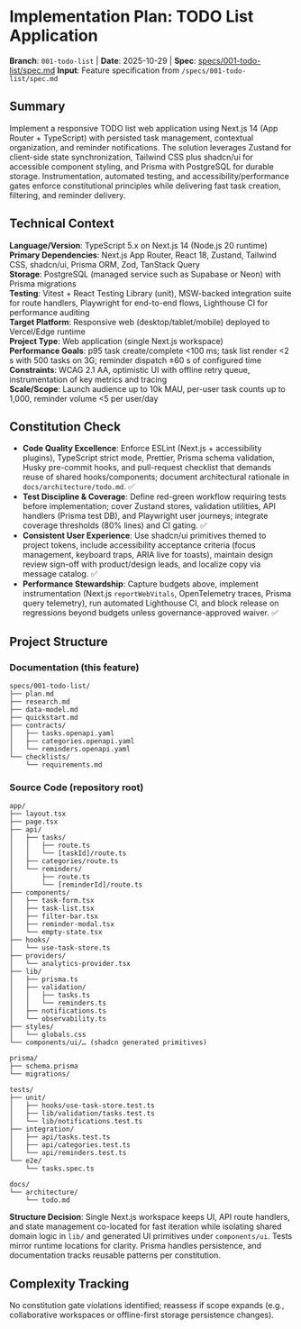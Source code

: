 # Implementation Plan: TODO List Application

**Branch**: `001-todo-list` | **Date**: 2025-10-29 | **Spec**: [specs/001-todo-list/spec.md](spec.md)
**Input**: Feature specification from `/specs/001-todo-list/spec.md`

## Summary

Implement a responsive TODO list web application using Next.js 14 (App Router + TypeScript) with persisted task management, contextual organization, and reminder notifications. The solution leverages Zustand for client-side state synchronization, Tailwind CSS plus shadcn/ui for accessible component styling, and Prisma with PostgreSQL for durable storage. Instrumentation, automated testing, and accessibility/performance gates enforce constitutional principles while delivering fast task creation, filtering, and reminder delivery.

## Technical Context

**Language/Version**: TypeScript 5.x on Next.js 14 (Node.js 20 runtime)  
**Primary Dependencies**: Next.js App Router, React 18, Zustand, Tailwind CSS, shadcn/ui, Prisma ORM, Zod, TanStack Query  
**Storage**: PostgreSQL (managed service such as Supabase or Neon) with Prisma migrations  
**Testing**: Vitest + React Testing Library (unit), MSW-backed integration suite for route handlers, Playwright for end-to-end flows, Lighthouse CI for performance auditing  
**Target Platform**: Responsive web (desktop/tablet/mobile) deployed to Vercel/Edge runtime  
**Project Type**: Web application (single Next.js workspace)  
**Performance Goals**: p95 task create/complete <100 ms; task list render <2 s with 500 tasks on 3G; reminder dispatch ±60 s of configured time  
**Constraints**: WCAG 2.1 AA, optimistic UI with offline retry queue, instrumentation of key metrics and tracing  
**Scale/Scope**: Launch audience up to 10k MAU, per-user task counts up to 1,000, reminder volume <5 per user/day

## Constitution Check

- **Code Quality Excellence**: Enforce ESLint (Next.js + accessibility plugins), TypeScript strict mode, Prettier, Prisma schema validation, Husky pre-commit hooks, and pull-request checklist that demands reuse of shared hooks/components; document architectural rationale in `docs/architecture/todo.md`. ✅
- **Test Discipline & Coverage**: Define red-green workflow requiring tests before implementation; cover Zustand stores, validation utilities, API handlers (Prisma test DB), and Playwright user journeys; integrate coverage thresholds (80% lines) and CI gating. ✅
- **Consistent User Experience**: Use shadcn/ui primitives themed to project tokens, include accessibility acceptance criteria (focus management, keyboard traps, ARIA live for toasts), maintain design review sign-off with product/design leads, and localize copy via message catalog. ✅
- **Performance Stewardship**: Capture budgets above, implement instrumentation (Next.js `reportWebVitals`, OpenTelemetry traces, Prisma query telemetry), run automated Lighthouse CI, and block release on regressions beyond budgets unless governance-approved waiver. ✅

## Project Structure

### Documentation (this feature)

```text
specs/001-todo-list/
├── plan.md
├── research.md
├── data-model.md
├── quickstart.md
├── contracts/
│   ├── tasks.openapi.yaml
│   ├── categories.openapi.yaml
│   └── reminders.openapi.yaml
└── checklists/
    └── requirements.md
```

### Source Code (repository root)

```text
app/
├── layout.tsx
├── page.tsx
├── api/
│   ├── tasks/
│   │   ├── route.ts
│   │   └── [taskId]/route.ts
│   ├── categories/route.ts
│   └── reminders/
│       ├── route.ts
│       └── [reminderId]/route.ts
├── components/
│   ├── task-form.tsx
│   ├── task-list.tsx
│   ├── filter-bar.tsx
│   ├── reminder-modal.tsx
│   └── empty-state.tsx
├── hooks/
│   └── use-task-store.ts
├── providers/
│   └── analytics-provider.tsx
├── lib/
│   ├── prisma.ts
│   ├── validation/
│   │   ├── tasks.ts
│   │   └── reminders.ts
│   ├── notifications.ts
│   └── observability.ts
├── styles/
│   └── globals.css
└── components/ui/… (shadcn generated primitives)

prisma/
├── schema.prisma
└── migrations/

tests/
├── unit/
│   ├── hooks/use-task-store.test.ts
│   ├── lib/validation/tasks.test.ts
│   └── lib/notifications.test.ts
├── integration/
│   ├── api/tasks.test.ts
│   ├── api/categories.test.ts
│   └── api/reminders.test.ts
└── e2e/
    └── tasks.spec.ts

docs/
└── architecture/
    └── todo.md
```

**Structure Decision**: Single Next.js workspace keeps UI, API route handlers, and state management co-located for fast iteration while isolating shared domain logic in `lib/` and generated UI primitives under `components/ui`. Tests mirror runtime locations for clarity. Prisma handles persistence, and documentation tracks reusable patterns per constitution.

## Complexity Tracking

No constitution gate violations identified; reassess if scope expands (e.g., collaborative workspaces or offline-first storage persistence changes).
